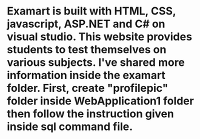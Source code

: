 # Examart is built with HTML, CSS, javascript, ASP.NET and C# on visual studio. This website provides students to test themselves on various subjects. I've shared more information inside the examart folder. First, create "profilepic" folder inside WebApplication1 folder then follow the instruction given inside sql command file.
